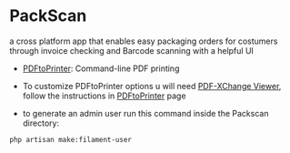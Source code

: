 # PackScan
a cross platform app that enables easy packaging orders for costumers through invoice checking and Barcode scanning with a helpful UI

- [PDFtoPrinter](https://mendelson.org/pdftoprinter.html): Command-line PDF printing

- To customize PDFtoPrinter options u will need [PDF-XChange Viewer](https://www.pdf-xchange.com/product/pdf-xchange-editor/download?fileid=745), follow the instructions in [PDFtoPrinter](https://mendelson.org/pdftoprinter.html) page


- to generate an admin user run this command inside the Packscan directory:

`
php artisan make:filament-user
`